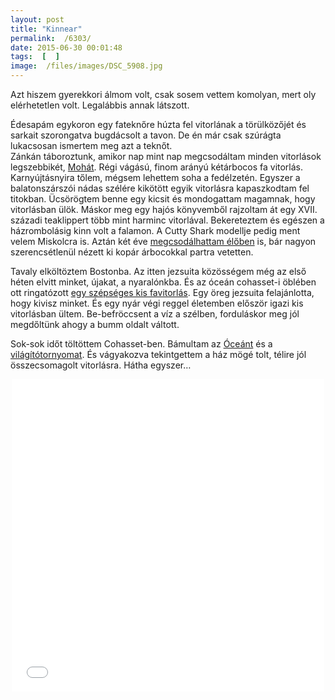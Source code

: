 ```yaml
---
layout: post
title: "Kinnear"
permalink:  /6303/ 
date: 2015-06-30 00:01:48
tags:  [  ] 
image:  /files/images/DSC_5908.jpg 
---
```

Azt hiszem gyerekkori álmom volt, csak sosem vettem komolyan, mert oly elérhetetlen volt. Legalábbis annak látszott.

<!--break-->  
Édesapám egykoron egy fateknőre húzta fel vitorlának a törülközőjét és sarkait szorongatva bugdácsolt a tavon. De én már csak szúrágta lukacsosan ismertem meg azt a teknőt.  
Zánkán táboroztunk, amikor nap mint nap megcsodáltam minden vitorlások legszebbikét, <a href="http://amapola.blog.hu/2008/10/20/hetfo_80371 ">Mohát</a>. Régi vágású, finom arányú kétárbocos fa vitorlás. Karnyújtásnyira tőlem, mégsem lehettem soha a fedélzetén. Egyszer a balatonszárszói nádas szélére kikötött egyik vitorlásra kapaszkodtam fel titokban. Ücsörögtem benne egy kicsit és mondogattam magamnak, hogy vitorlásban ülök. Máskor meg egy hajós könyvemből rajzoltam át egy XVII. századi teaklippert több mint harminc vitorlával. Bekereteztem és egészen a házrombolásig kinn volt a falamon. A Cutty Shark modellje pedig ment velem Miskolcra is. Aztán két éve <a href="https://picasaweb.google.com/110554436096146952308/Anglia#5936830649430087538">megcsodálhattam élőben</a> is, bár nagyon szerencsétlenül nézett ki kopár árbocokkal partra vetetten.

Tavaly elköltöztem Bostonba. Az itten jezsuita közösségem még az első héten elvitt minket, újakat, a nyaralónkba. És az óceán cohasset-i öblében ott ringatózott <a href="https://www.flickr.com/photos/borazslo/15079607805/in/dateposted-public/">egy szépséges kis favitorlás</a>. Egy öreg jezsuita felajánlotta, hogy kivisz minket. És egy nyár végi reggel életemben először igazi kis vitorlásban ültem. Be-befröccsent a víz a szélben, forduláskor meg jól megdőltünk ahogy a bumm oldalt váltott.

Sok-sok időt töltöttem Cohasset-ben. Bámultam az <a href="https://www.flickr.com/photos/borazslo/15056599866/in/dateposted-public/">Óceánt</a> és a <a href="https://www.flickr.com/photos/borazslo/14892970020/in/dateposted-public/">világítótornyomat</a>. És vágyakozva tekintgettem a ház mögé tolt, télire jól összecsomagolt vitorlásra. Hátha egyszer…

<center><iframe src="//coub.com/embed/7srek?muted=false&autostart=false&originalSize=false&hideTopBar=false&startWithHD=false" allowfullscreen="true" frameborder="0" width="500" height="500"></iframe></center>